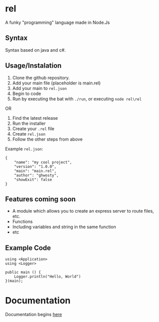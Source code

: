# rel

A funky "programming" language made in Node.Js

## Syntax

Syntax based on java and c#.

## Usage/Instalation

1. Clone the github repository.
2. Add your main file (placeholder is main.rel)
3. Add your main to `rel.json`
4. Begin to code
5. Run by executing the bat with `./run`, or executing `node rel\rel`

OR

1. Find the latest release
2. Run the installer
3. Create your `.rel` file
4. Create `rel.json`
5. Follow the other steps from above

Example `rel.json`:

```
{
    "name": "my cool project",
    "version": "1.0.0",
    "main": "main.rel",
    "author": "ghwosty",
    "showExit": false
}
```

## Features coming soon

- A module which allows you to create an express server to route files, etc.
- Functions
- Including variables and string in the same function
- etc


## Example Code

```
using <Application>
using <Logger>

public main () {
    Logger.println("Hello, World")
}(main);
```

# Documentation
Documentation begins [here](https://github.com/ghwosty/rel/blob/main/documentation/start.md)
